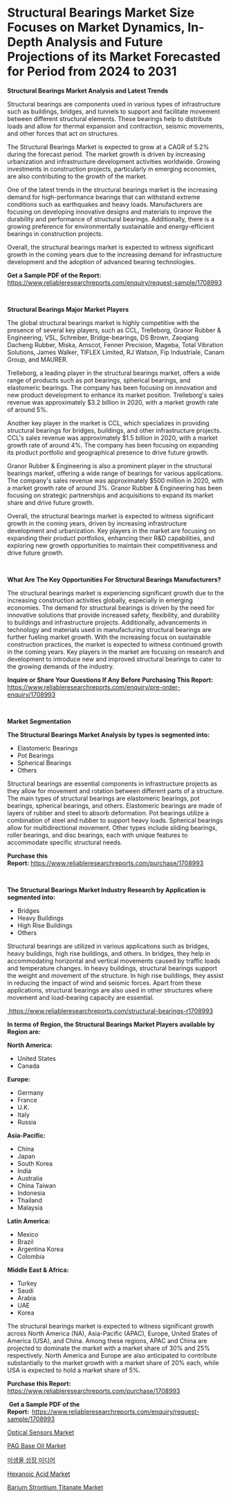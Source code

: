 <p><h1>Structural Bearings Market Size Focuses on Market Dynamics, In-Depth Analysis and Future Projections of its Market Forecasted for Period from 2024 to 2031</h1></p><p><strong>Structural Bearings Market Analysis and Latest Trends</strong></p>
<p><p>Structural bearings are components used in various types of infrastructure such as buildings, bridges, and tunnels to support and facilitate movement between different structural elements. These bearings help to distribute loads and allow for thermal expansion and contraction, seismic movements, and other forces that act on structures.</p><p>The Structural Bearings Market is expected to grow at a CAGR of 5.2% during the forecast period. The market growth is driven by increasing urbanization and infrastructure development activities worldwide. Growing investments in construction projects, particularly in emerging economies, are also contributing to the growth of the market.</p><p>One of the latest trends in the structural bearings market is the increasing demand for high-performance bearings that can withstand extreme conditions such as earthquakes and heavy loads. Manufacturers are focusing on developing innovative designs and materials to improve the durability and performance of structural bearings. Additionally, there is a growing preference for environmentally sustainable and energy-efficient bearings in construction projects.</p><p>Overall, the structural bearings market is expected to witness significant growth in the coming years due to the increasing demand for infrastructure development and the adoption of advanced bearing technologies.</p></p>
<p><strong>Get a Sample PDF of the Report:&nbsp;</strong> <a href="https://www.reliableresearchreports.com/enquiry/request-sample/1708993">https://www.reliableresearchreports.com/enquiry/request-sample/1708993</a></p>
<p>&nbsp;</p>
<p><strong>Structural Bearings Major Market Players</strong></p>
<p><p>The global structural bearings market is highly competitive with the presence of several key players, such as CCL, Trelleborg, Granor Rubber & Engineering, VSL, Schreiber, Bridge-bearings, DS Brown, Zaoqiang Dacheng Rubber, Miska, Amscot, Fenner Precision, Mageba, Total Vibration Solutions, James Walker, TIFLEX Limited, RJ Watson, Fip Industriale, Canam Group, and MAURER.</p><p>Trelleborg, a leading player in the structural bearings market, offers a wide range of products such as pot bearings, spherical bearings, and elastomeric bearings. The company has been focusing on innovation and new product development to enhance its market position. Trelleborg's sales revenue was approximately $3.2 billion in 2020, with a market growth rate of around 5%.</p><p>Another key player in the market is CCL, which specializes in providing structural bearings for bridges, buildings, and other infrastructure projects. CCL's sales revenue was approximately $1.5 billion in 2020, with a market growth rate of around 4%. The company has been focusing on expanding its product portfolio and geographical presence to drive future growth.</p><p>Granor Rubber & Engineering is also a prominent player in the structural bearings market, offering a wide range of bearings for various applications. The company's sales revenue was approximately $500 million in 2020, with a market growth rate of around 3%. Granor Rubber & Engineering has been focusing on strategic partnerships and acquisitions to expand its market share and drive future growth.</p><p>Overall, the structural bearings market is expected to witness significant growth in the coming years, driven by increasing infrastructure development and urbanization. Key players in the market are focusing on expanding their product portfolios, enhancing their R&D capabilities, and exploring new growth opportunities to maintain their competitiveness and drive future growth.</p></p>
<p>&nbsp;</p>
<p><strong>What Are The Key Opportunities For Structural Bearings Manufacturers?</strong></p>
<p><p>The structural bearings market is experiencing significant growth due to the increasing construction activities globally, especially in emerging economies. The demand for structural bearings is driven by the need for innovative solutions that provide increased safety, flexibility, and durability to buildings and infrastructure projects. Additionally, advancements in technology and materials used in manufacturing structural bearings are further fueling market growth. With the increasing focus on sustainable construction practices, the market is expected to witness continued growth in the coming years. Key players in the market are focusing on research and development to introduce new and improved structural bearings to cater to the growing demands of the industry.</p></p>
<p><strong>Inquire or Share Your Questions If Any Before Purchasing This Report:</strong> <a href="https://www.reliableresearchreports.com/enquiry/pre-order-enquiry/1708993">https://www.reliableresearchreports.com/enquiry/pre-order-enquiry/1708993</a></p>
<p>&nbsp;</p>
<p><strong>Market Segmentation</strong></p>
<p><strong>The Structural Bearings Market Analysis by types is segmented into:</strong></p>
<p><ul><li>Elastomeric Bearings</li><li>Pot Bearings</li><li>Spherical Bearings</li><li>Others</li></ul></p>
<p><p>Structural bearings are essential components in infrastructure projects as they allow for movement and rotation between different parts of a structure. The main types of structural bearings are elastomeric bearings, pot bearings, spherical bearings, and others. Elastomeric bearings are made of layers of rubber and steel to absorb deformation. Pot bearings utilize a combination of steel and rubber to support heavy loads. Spherical bearings allow for multidirectional movement. Other types include sliding bearings, roller bearings, and disc bearings, each with unique features to accommodate specific structural needs.</p></p>
<p><strong>Purchase this Report:&nbsp;</strong><a href="https://www.reliableresearchreports.com/purchase/1708993">https://www.reliableresearchreports.com/purchase/1708993</a></p>
<p>&nbsp;</p>
<p><strong>The Structural Bearings Market Industry Research by Application is segmented into:</strong></p>
<p><ul><li>Bridges</li><li>Heavy Buildings</li><li>High Rise Buildings</li><li>Others</li></ul></p>
<p><p>Structural bearings are utilized in various applications such as bridges, heavy buildings, high rise buildings, and others. In bridges, they help in accommodating horizontal and vertical movements caused by traffic loads and temperature changes. In heavy buildings, structural bearings support the weight and movement of the structure. In high rise buildings, they assist in reducing the impact of wind and seismic forces. Apart from these applications, structural bearings are also used in other structures where movement and load-bearing capacity are essential.</p></p>
<p><a href="https://www.reliableresearchreports.com/structural-bearings-r1708993">&nbsp;https://www.reliableresearchreports.com/structural-bearings-r1708993</a></p>
<p><strong>In terms of Region, the Structural Bearings Market Players available by Region are:</strong></p>
<p>
    <p> <strong> North America: </strong>
        <ul>
            <li>United States</li>
            <li>Canada</li>
        </ul>
        </p> 
    <p> <strong> Europe: </strong>
        <ul>
            <li>Germany</li>
            <li>France</li>
            <li>U.K.</li>
            <li>Italy</li>
            <li>Russia</li>
        </ul>
        </p> 
    <p> <strong> Asia-Pacific: </strong>
        <ul>
            <li>China</li>
            <li>Japan</li>
            <li>South Korea</li>
            <li>India</li>
            <li>Australia</li>
            <li>China Taiwan</li>
            <li>Indonesia</li>
            <li>Thailand</li>
            <li>Malaysia</li>
        </ul>
        </p> 
    <p> <strong> Latin America: </strong>
        <ul>
            <li>Mexico</li>
            <li>Brazil</li>
            <li>Argentina Korea</li>
            <li>Colombia</li>
        </ul>
        </p> 
    <p> <strong> Middle East & Africa: </strong>
        <ul>
            <li>Turkey</li>
            <li>Saudi</li>
            <li>Arabia</li>
            <li>UAE</li>
            <li>Korea</li>
        </ul>
    </p>
    </p>
<p><p>The structural bearings market is expected to witness significant growth across North America (NA), Asia-Pacific (APAC), Europe, United States of America (USA), and China. Among these regions, APAC and China are projected to dominate the market with a market share of 30% and 25% respectively. North America and Europe are also anticipated to contribute substantially to the market growth with a market share of 20% each, while USA is expected to hold a market share of 5%.</p></p>
<p><strong>Purchase this Report: </strong><a href="https://www.reliableresearchreports.com/purchase/1708993">https://www.reliableresearchreports.com/purchase/1708993</a></p>
<p>&nbsp;<strong>Get a Sample PDF of the Report:&nbsp;&nbsp;</strong><a href="https://www.reliableresearchreports.com/enquiry/request-sample/1708993">https://www.reliableresearchreports.com/enquiry/request-sample/1708993</a></p>
<p><strong></strong></p>
<p><p><a href="https://github.com/rahu1506/Market-Research-Report-List-4/blob/main/optical-sensors-market.md">Optical Sensors Market</a></p><p><a href="https://issuu.com/reportprime-2/docs/pag-base-oil-market-size-2030.pptx">PAG Base Oil Market</a></p><p><a href="https://github.com/mpodehpw07370073/Market-Research-Report-List-1/blob/main/189139029235.md">미생물 성장 미디어</a></p><p><a href="https://www.linkedin.com/pulse/hexanoic-acid-market-size-global-industry-overview-segmentation-nma7f?trackingId=di7VRKkCP%2BF4SGwpvGJ9lA%3D%3D">Hexanoic Acid Market</a></p><p><a href="https://issuu.com/reportprime-2/docs/barium-strontium-titanate-market-size-2030.pptx">Barium Strontium Titanate Market</a></p></p>